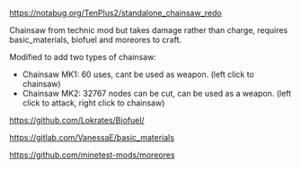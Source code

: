 https://notabug.org/TenPlus2/standalone_chainsaw_redo

Chainsaw from technic mod but takes damage rather than charge, requires basic_materials, biofuel and moreores to craft.

Modified to add two types of chainsaw:
- Chainsaw MK1: 60 uses, cant be used as weapon. (left click to chainsaw)
- Chainsaw MK2: 32767 nodes can be cut, can be used as a weapon. (left click to attack, right click to chainsaw)

https://github.com/Lokrates/Biofuel/

https://gitlab.com/VanessaE/basic_materials

https://github.com/minetest-mods/moreores


